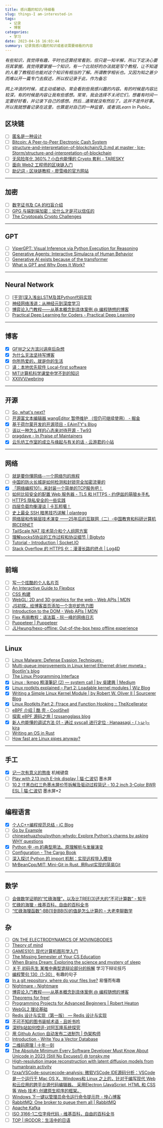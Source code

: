 ```yaml
---
title: 感兴趣的知识/待细看
slug: things-I am-interested-in
tags:
  - 记录
  - 博客
categories:
  - 学习
date: 2023-04-16 16:03:44
summary: 记录我感兴趣的知识或者说需要细看的内容
---
```

*有些知识，我觉得有趣，平时也还算经常看到，但只是一知半解，所以下定决心要将其掌握。我觉得要掌握一个知识，有一个比较好的办法就是写个教程，让不知道的人看了教程后也能对这个知识有相当的了解。所谓教学相长也。又因为知之甚少而难以开一篇专门去叙述，所以权记录于此，作为备忘*

*网上冲浪的时候，或主动或被动，常会看到些我感兴趣的内容。有的时候是内容比较深，有的时候是内容让我有些感想。常常，我会选择不关闭它们，想着有时间一定要好好看，并记录下自己的感想。然后...通常就没有然后了。这并不是件好事。所以我就想着记录在这里，也算是对自己的一种监督，或者说Learn In Public。*

## 区块链
- [ ] [匿名是一种设计](https://mp.weixin.qq.com/s/wEzbgXh1BDxYjz-xkHs0Gg)
- [ ] [Bitcoin: A Peer-to-Peer Electronic Cash System](https://bitcoin.org/bitcoin.pdf)
- [ ] [structure-and-interpretation-of-blockchain/0_0.md at master · Ice-Storm/structure-and-interpretation-of-blockchain](https://github.com/Ice-Storm/structure-and-interpretation-of-blockchain/blob/master/0_0.md)
- [ ] [无风险年化 360%？小白也能懂的 Crypto 套利 - TARESKY](https://taresky.com/crypto-arbitrage)
- [ ] [面向 Web2 工程师的区块链入门](https://blog.laisky.com/p/web3-101/?lang=zh )
- [ ] [助记词 - 区块链教程 - 廖雪峰的官方网站](https://liaoxuefeng.com/books/blockchain/bitcoin/hd-wallet/mnemonic/index.html )

---

## 加密
- [ ] [数字证书及 CA 的扫盲介绍](https://program-think.blogspot.com/2010/02/introduce-digital-certificate-and-ca.html#verify_file)
- [ ] [GPG 与端到端加密：论什么才是可以信任的](https://jysperm.me/2017/09/gpg-and-e2ee/)
- [ ] [The Cryptopals Crypto Challenges](https://cryptopals.com/)

---

## GPT
- [ ] [ViperGPT: Visual Inference via Python Execution for Reasoning](https://viper.cs.columbia.edu/)
- [ ] [Generative Agents: Interactive Simulacra of Human Behavior](https://arxiv.org/abs/2304.03442)
- [ ] [Generative AI exists because of the transformer](https://ig.ft.com/generative-ai/)
- [ ] [What is GPT and Why Does It Work?](https://blog.laisky.com/p/what-is-gpt/?lang=zh)

---

## Neural Network
- [ ] [[干货]深入浅出LSTM及其Python代码实现](https://zhuanlan.zhihu.com/p/104475016)
- [ ] [神经网络浅讲：从神经元到深度学习](https://www.cnblogs.com/subconscious/p/5058741.html)
- [ ] [博弈论入门教程——从基本概念到具体案例 @ 编程随想的博客](https://program-think.blogspot.com/2020/11/Game-Theory.html)
- [ ] [Practical Deep Learning for Coders - Practical Deep Learning](https://course.fast.ai/)

---

## 博客
- [x] [GFW之父方滨兴讲座后杂想](https://luolei.org/gfw/)
- [x] [为什么无法坚持写博客](https://lutaonan.com/blog/reason-why-your-blog-is-not-alive/)
- [x] [你所热爱的，就是你的生活](https://plumz.me/archives/12906/)
- [ ] [译：本地优先软件 Local-first software](https://www.zxch3n.com/local-first/)
- [ ] [MIT计算机科学课堂中学不到的知识](https://densecollections.top/posts/4074/)
- [ ] [XXIIVV/webring](https://github.com/XXIIVV/webring)

---

## 开源
- [ ] [So, what's next?](https://github.com/zloirock/core-js/blob/master/docs/2023-02-14-so-whats-next.md)
- [ ] [开源富文本编辑器 wangEditor 暂停维护 （但仍可继续使用） - 掘金](https://juejin.cn/post/7272735633458413602)
- [x] [基于荷尔蒙开发的开源项目 - EAimTY's Blog](https://www.eaimty.com/2023/opensource-project-based-on-hormone/)
- [ ] [该以一种怎么样的心态来对待开源 - Tw93](https://tw93.fun/2023-09-18/open.html)
- [ ] [pragdave - In Praise of Maintainers](https://pragdave.me/thoughts/active/2023-09-21-in-praise-of-maintainers.html)
- [x] [云乐坊工作室的成立与缘起与有关的话 - 云游君的小站](https://yunyoujun.cn/posts/the-birth-of-yunlefun)

---

## 网络
- [ ] [就是要你懂网络--一个网络包的旅程](https://plantegg.github.io/2019/05/15/%E5%B0%B1%E6%98%AF%E8%A6%81%E4%BD%A0%E6%87%82%E7%BD%91%E7%BB%9C--%E4%B8%80%E4%B8%AA%E7%BD%91%E7%BB%9C%E5%8C%85%E7%9A%84%E6%97%85%E7%A8%8B/)
- [ ] [中国的防火长城是如何检测和封锁完全加密流量的](https://gfw.report/publications/usenixsecurity23/zh/)
- [x] [「网络编程101」来封装一个简单的TCP服务吧！](https://www.iserica.com/posts/network101-socket-function-wrappers/)
- [ ] [如何比较安全的配置 Web 服务器 - TLS 和 HTTPS - 约伊兹的萌狼乡手札](https://blog.yoitsu.moe/security/web_server_configuration_0.html)
- [ ] [HTTPS 隐私安全的一些实践](https://blog.laisky.com/p/https-in-action/)
- [ ] [四层负载均衡漫谈 | 卡瓦邦噶！](https://www.kawabangga.com/posts/5301)
- [ ] [史上最全 SSH 暗黑技巧详解 | plantegg](https://plantegg.github.io/2019/06/02/%E5%8F%B2%E4%B8%8A%E6%9C%80%E5%85%A8_SSH_%E6%9A%97%E9%BB%91%E6%8A%80%E5%B7%A7%E8%AF%A6%E8%A7%A3--%E6%94%B6%E8%97%8F%E4%BF%9D%E5%B9%B3%E5%AE%89/)
- [ ] [网络层和传输层技术演变 ——25年后的互联网（二）-中国教育和科研计算机网CERNET](https://www.edu.cn/xxh/zt/tj/202310/t20231019_2521709.shtml )
- [ ] [TailScale NAT 技术简介和个人组网方案](https://blog.laisky.com/p/tailscale-nat/?lang=zh )
- [ ] [理解socks5协议的工作过程和协议细节 | Bigbyto](https://wiyi.org/socks5-protocol-in-deep.html )
- [ ] [Tutorial - Introduction | Socket.IO](https://socket.io/docs/v4/tutorial/introduction )
- [ ] [Stack Overflow 的 HTTPS 化：漫漫长路的终点 | Log4D](https://blog.alswl.com/2017/09/https-on-stack-overflow/ )

---

## 前端
- [ ] [写一个炫酷的个人名片页](https://xlog.daidr.me/card-page)
- [ ] [An Interactive Guide to Flexbox](https://www.joshwcomeau.com/css/interactive-guide-to-flexbox/)
- [ ] [CSS 构建](https://developer.mozilla.org/zh-CN/docs/Learn/CSS/Building_blocks)
- [ ] [WebGL: 2D and 3D graphics for the web - Web APIs | MDN](https://developer.mozilla.org/en-US/docs/Web/API/WebGL_API)
- [ ] [JS初探，给博客首页添加一个贪吃蛇热力图](https://yzyyz.top/archives/js_snake.html)
- [ ] [Introduction to the DOM - Web APIs | MDN](https://developer.mozilla.org/en-US/docs/Web/API/Document_Object_Model/Introduction)
- [ ] [Flex 布局教程：语法篇 - 阮一峰的网络日志](https://www.ruanyifeng.com/blog/2015/07/flex-grammar.html)
- [ ] [Puppeteer | Puppeteer](https://pptr.dev/)
- [ ] [JLHwung/hexo-offline: Out-of-the-box hexo offline experience](https://github.com/JLHwung/hexo-offline )

---

## Linux 
- [ ] [Linux Malware: Defense Evasion Techniques ·](https://mutur4.github.io/posts/linux-malware-development/edr/)
- [ ] [Multi-queue improvements in Linux kernel Ethernet driver mvneta - Bootlin's blog](https://bootlin.com/blog/multi-queue-improvements-in-linux-kernel-ethernet-mvneta/)
- [ ] [The Linux Programming Interface](https://man7.org/tlpi/)
- [x] [Linux : lkmpg 粗淺筆記 (2) — system call | by 吳建興 | Medium](https://fdgkhdkgh.medium.com/linux-lkmpg-%E7%B2%97%E6%B7%BA%E7%AD%86%E8%A8%98-2-system-call-284b347194eb)
- [x] [Linux rootkits explained – Part 2: Loadable kernel modules | Wiz Blog](https://www.wiz.io/blog/linux-rootkits-explained-part-2-loadable-kernel-modules)
- [x] [Writing a Simple Linux Kernel Module | by Robert W. Oliver II | Sourcerer Blog](https://blog.sourcerer.io/writing-a-simple-linux-kernel-module-d9dc3762c234)
- [x] [Linux Rootkits Part 2: Ftrace and Function Hooking :: TheXcellerator](https://xcellerator.github.io/posts/linux_rootkits_02/)
- [ ] [eBPF 介绍 | 酷 壳 - CoolShell](https://coolshell.cn/articles/22320.html)
- [ ] [探索 eBPF 源码之旅 | tzssangglass blog](https://tzssangglass.github.io/posts/exploring-the-ebpf-source-code-tour/)
- [x] [新人也能懂的调试方法 01 - 通过 syscall 进行定位 · Hanaasagi - (ゝω·)~ kira](https://blog.dreamfever.me/posts/2023-10-24-how-to-debug-01-syscall/)
- [ ] [Writing an OS in Rust](https://os.phil-opp.com/)
- [ ] [How fast are Linux pipes anyway?](https://mazzo.li/posts/fast-pipes.html)

---

## 手工
- [x] [记一次有意义的熬夜](https://freemind.pluskid.org/electronics/5x12-keyboard-debugging2/) 机械键盘
- [ ] [Play with 2.13 inch E-Ink display | 猫·仁波切](https://andelf.github.io/blog/2021/01/14/play-with-2-13-inch-e-ink-display/) 墨水屏
- [ ] [10.2 寸黑白红三色墨水屏价签拆解及驱动过程简记 - 10.2 inch 3-Color BWR ESL | 猫·仁波切](https://andelf.github.io/blog/2023/12/17/10-2-inch-3-color-esl/) 墨水屏*2

---

## 编程语言
- [x] [个人C++编程规范总结 - iC Blog](https://blog.icrystal.top/archives/1.html)
- [ ] [Go by Example](https://gobyexample.com/)
- [ ] [chinesehuazhou/python-whydo: Explore Python's charms by asking WHY questions](https://github.com/chinesehuazhou/python-whydo)
- [x] [Python 中 -m 的典型用法、原理解析与发展演变](https://mp.weixin.qq.com/s/co_OAaVQ49rPfgoAh6Pejw)
- [ ] [Configuration - The Cargo Book](https://doc.rust-lang.org/cargo/reference/config.html)
- [ ] [深入探讨 Python 的 import 机制：实现远程导入模块](https://mp.weixin.qq.com/s?__biz=MzUyOTk2MTcwNg==&mid=2247484801&idx=1&sn=c0f55df74fa3a2d438309e959100325e)
- [ ] [MrBeanCpp/MIT: Mini-Git in Rust. 用Rust实现的简易Git](https://github.com/MrBeanCpp/MIT )

---

## 数学
- [ ] [会做数学证明的“忙碌海狸”，以及比TREE(3)还大的“不可计算数” - 知乎](https://zhuanlan.zhihu.com/p/145975481 )
- [ ] [忙碌的海狸 - 维基百科，自由的百科全书](https://zh.wikipedia.org/wiki/%E5%BF%99%E7%A2%8C%E7%9A%84%E6%B5%B7%E7%8B%B8 )
- [ ] [“忙碌海狸函数”-BB(1)到BB(5)的值是怎么计算的 – 大老李聊数学](https://dalaoliblog.wordpress.com/2020/12/17/%E5%BF%99%E7%A2%8C%E6%B5%B7%E7%8B%B8%E5%87%BD%E6%95%B0-bb1%E5%88%B0bb5%E7%9A%84%E5%80%BC%E6%98%AF%E6%80%8E%E4%B9%88%E8%AE%A1%E7%AE%97%E7%9A%84/ )

## 杂
- [ ] [ON THE ELECTRODYNAMICS OF MOVINGBODIES](https://www.physics.umd.edu/courses/Phys606/spring_2011/einstein_electrodynamics_of_moving_bodies.pdf)
- [ ] [Theory of mind](https://en.wikipedia.org/wiki/Theory_of_mind)
- [ ] [GAMES101: 现代计算机图形学入门](https://sites.cs.ucsb.edu/~lingqi/teaching/games101.html)
- [ ] [The Missing Semester of Your CS Education](https://missing-semester-cn.github.io/)
- [ ] [When Brains Dream: Exploring the science and mystery of sleep](https://www.amazon.com/When-Brains-Dream-Exploring-Science/dp/1324002832)
- [ ] [关于 初码先生 某推中典型诡辩论部分的拆解](https://www.kivinsae.com/2023/05/17/2023-05-17-no_sophism/) 
  学习下辩论技巧
- [ ] [编程警句 130（1-30）](https://seuite.github.io/blog/2019-04/%E7%BC%96%E7%A8%8B%E8%AD%A6%E5%8F%A5-1301-30/) 有趣的句子
- [x] [In a git repository, where do your files live?](https://jvns.ca/blog/2023/09/14/in-a-git-repository--where-do-your-files-live-/) 易懂而有趣
- [ ] [Nightmare - Nightmare](https://guyinatuxedo.github.io/index.html)
- [ ] [博弈论入门教程——从基本概念到具体案例 @ 编程随想的博客](https://program-think.blogspot.com/2020/11/Game-Theory.html)
- [ ] [Theorems for free! ](https://dl.acm.org/doi/pdf/10.1145/99370.99404)
- [ ] [Programming Projects for Advanced Beginners | Robert Heaton](https://robertheaton.com/2018/12/08/programming-projects-for-advanced-beginners/)
- [ ] [WebGL2 理论基础](https://webgl2fundamentals.org/webgl/lessons/zh_cn/)
- [ ] [Redis 设计与实现（第一版） — Redis 设计与实现](https://redisbook.readthedocs.io/en/latest/)
- [x] [不可不知的图书装帧术语 - 且听书吟](https://yufan.me/basic-terms-in-book-binding/)
- [x] [深挖b站如何控评-对阿瓦隆系统探究](https://github.com/freedom-introvert/Research-on-Avalon-System-in-Bilibili-Comment-Area/blob/main/docs/%E6%B7%B1%E6%8C%96b%E7%AB%99%E5%A6%82%E4%BD%95%E6%8E%A7%E8%AF%84-%E5%AF%B9%E9%98%BF%E7%93%A6%E9%9A%86%E7%B3%BB%E7%BB%9F%E6%8E%A2%E7%A9%B6.md)
- [ ] [用 Github Action 自动发布二进制包 | 伪架构师](https://blog.fleeto.us/post/auto-build-with-github-action/)
- [ ] [Introduction - Write You a Vector Database](https://skyzh.github.io/write-you-a-vector-db/00-introduction.html?search=)
- [x] [二维码原理 | 十年一刻](https://hellogithub2014.github.io/2019/08/05/qr-code-theory/)
- [x] [The Absolute Minimum Every Software Developer Must Know About Unicode in 2023 (Still No Excuses!) @ tonsky.me](https://tonsky.me/blog/unicode/)
- [ ] [High-resolution image reconstruction with latent diffusion models from humanbrain activity](https://www.biorxiv.org/content/10.1101/2022.11.18.517004v2.full.pdf)
- [ ] [fzxa/VSCode-sourcecode-analysis: 微软VSCode IDE源码分析：VSCode是一个运行于 Mac OS X、Windows和 Linux 之上的，针对于编写现代 Web 和云应用的跨平台源代码编辑器。 采用Electron (JavaScript, HTML 和 CSS 等 Web 技术) 创建原生程序的框架。](https://github.com/fzxa/VSCode-sourcecode-analysis )
- [ ] [Windows 下一键以管理员命令运行命令提示符 - 惶心博客](https://huangxin.dev/partly-technical/run-cmd-as-admin-with-one-command-under-windows )
- [ ] [RabbitMQ: One broker to queue them all | RabbitMQ](https://www.rabbitmq.com/ )
- [ ] [Apache Kafka](https://kafka.apache.org/ )
- [ ] [ISO 3166-1二位字母代码 - 维基百科，自由的百科全书](https://zh.wikipedia.org/wiki/ISO_3166-1%E4%BA%8C%E4%BD%8D%E5%AD%97%E6%AF%8D%E4%BB%A3%E7%A0%81 )
- [ ] [TOP | IRODOR：生活中的日语](https://www2.jpfbj.cn/irodori/index.php )
